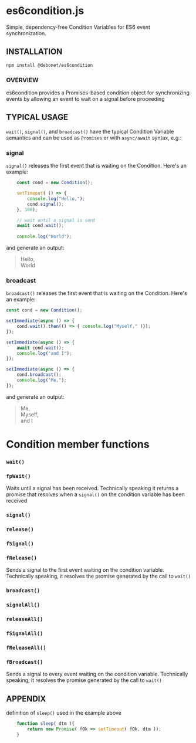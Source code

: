 # es6condition.js

Simple, dependency-free Condition Variables for ES6 event synchronization.

## INSTALLATION

```
npm install @debonet/es6condition
```

### OVERVIEW

es6condition provides a Promises-based condition object for
synchronizing events by allowing an event to wait on a signal before proceeding

## TYPICAL USAGE 

`wait()`, `signal()`, and `broadcast()` have the typical Condition Variable semantics
and can be used as `Promises` or with `async/await` syntax, e.g.:

### signal 

`signal()` releases the first event that is waiting on the Condition. Here's an example:

```javascript
	const cond = new Condition();

	setTimeout(	() => {
		console.log("Hello,");
		cond.signal();
	}, 100);

	// wait until a signal is sent
	await cond.wait();
	
	console.log("World");

```

and generate an output:
> Hello, <br/>
> World


### broadcast

`broadcast()` releases the first event that is waiting on the Condition. Here's an example:


```javascript
const cond = new Condition();

setImmediate(async () => {
	cond.wait().then(() => { console.log("Myself," )});
});

setImmediate(async () => {
	await cond.wait();
	console.log("and I");
});

setImmediate(async () => {
	cond.broadcast();
	console.log("Me,");
});
```

and generate an output:
> Me, <br/>
> Myself, <br/>
> and I


# Condition member functions

### `wait()`
### `fpWait()`

Waits until a signal has been received. Technically speaking it returns a promise that resolves when a `signal()` on the condition variable has been received
 
### `signal()`
### `release()`
### `fSignal()`
### `fRelease()`

Sends a signal to the first event waiting on the condition variable. Technically speaking, it resolves the promise generated by the call to `wait()`

### `broadcast()`
### `signalAll()`
### `releaseAll()`
### `fSignalAll()`
### `fReleaseAll()`
### `fBroadcast()`

Sends a signal to every event waiting on the condition variable. Technically speaking, it resolves the promise generated by the call to `wait()`


## APPENDIX

definition of `sleep()` used in the example above

```javascript
	function sleep( dtm ){
		return new Promise( fOk => setTimeout( fOk, dtm ));
	}
```

